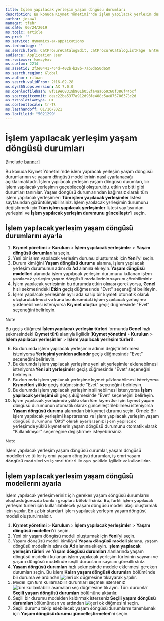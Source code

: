 ```yaml
---
title: İşlem yapılacak yerleşim yaşam döngüsü durumları
description: Bu konuda Kıymet Yönetimi'nde işlem yapılacak yerleşim durumlarının ve yaşam döngüsü modellerinin nasıl ayarlanacağı açıklanmaktadır.
author: josaw1
manager: tfehr
ms.date: 06/24/2019
ms.topic: article
ms.prod: ''
ms.service: dynamics-ax-applications
ms.technology: ''
ms.search.form: CatProcureCatalogEdit, CatProcureCatalogListPage, EntAssetFunctionalLocationLifecycleModel, EntAssetFunctionalLocationLifecycleState
audience: Application User
ms.reviewer: kamaybac
ms.custom: 2214
ms.assetid: 2f3e0441-414d-402b-b28b-7ab0d650d658
ms.search.region: Global
ms.author: riluan
ms.search.validFrom: 2016-02-28
ms.dyn365.ops.version: AX 7.0.0
ms.openlocfilehash: 8f119e68319b901b052fa4aa659260f386f44bcf
ms.sourcegitcommit: deac22ba5377a912d93fe408c5ae875706378c2d
ms.translationtype: HT
ms.contentlocale: tr-TR
ms.lasthandoff: 01/16/2021
ms.locfileid: "5021299"
---
```

# <a name="functional-location-lifecycle-states"></a>İşlem yapılacak yerleşim yaşam döngüsü durumları

[!include [banner](../../includes/banner.md)]

 

Bu konuda Kıymet Yönetimi'nde işlem yapılacak yerleşim yaşam döngüsü durumlarının ve yaşam döngüsü modellerinin nasıl ayarlanacağı açıklanmaktadır. İşlem yapılacak yerleşim yaşam döngüsü durumları, bir işlem yapılacak yerleşimin geçebileceği oluşturuldu, etkin ve bitti gibi durumları tanımlar. Yaşam döngüsü durumlarından bağımsız olarak tüm işlem yapılacak yerleşimleri **Tüm işlem yapılacak yerleşimler** listesi sayfasından görüntüleyebilirsiniz. İşlem yapılacak yerleşimin durumunu değiştirmek için **Tüm işlem yapılacak yerleşimler** listesi sayfasından yerleşimi ve **İşlem yapılacak yerleşim durumunu güncelleştir**'i seçin.

## <a name="set-up-functional-location-lifecycle-states"></a>İşlem yapılacak yerleşim yaşam döngüsü durumlarını ayarla

1. **Kıymet yönetimi** > **Kurulum** > **İşlem yapılacak yerleşimler** > **Yaşam döngüsü durumları**'nı seçin.
2. Yeni bir işlem yapılacak yerleşim durumu oluşturmak için **Yeni**'yi seçin.
3. Durum kimliğini **Yaşam döngüsü durumu** alanına, işlem yapılacak yerleşim durumunun adını da **Ad** alanına ekleyin. **Yaşam döngüsü modelleri** alanında işlem yapılacak yerleşim durumunu kullanan işlem yapılacak yerleşim yaşam döngüsü modellerinin sayısını görebilirsiniz.
4. İşlem yapılacak yerleşimin bu durumda etkin olması gerekiyorsa, **Genel** hızlı sekmesindeki **Etkin** geçiş düğmesinde "Evet" seçeneğini belirleyin.
5. İşlem yapılacak yerleşimle aynı ada sahip bir kıymeti otomatik olarak oluşturulabilmesi ve bunu bu durumdaki işlem yapılacak yerleşime yüklenebilmesi isteniyorsa **Kıymet oluştur** geçiş düğmesinde "Evet" seçeneğini belirleyin.  
>[!NOTE]
>Bu geçiş düğmesi **İşlem yapılacak yerleşim türleri** formunda **Genel** hızlı sekmesindeki **Kıymet türü** alanıyla ilgilidir (**Kıymet yönetimi** > **Kurulum** > **İşlem yapılacak yerleşimler** > **İşlem yapılacak yerleşim türleri**).
6. Bu durumda işlem yapılacak yerleşimin adının değiştirilebilmesi isteniyorsa **Yerleşimi yeniden adlandır** geçiş düğmesinde "Evet" seçeneğini belirleyin.
7. Bu durumda işlem yapılacak yerleşime yeni alt yerleşimler eklenebilmesi isteniyorsa **Yeni alt yerleşimler** geçiş düğmesinde "Evet" seçeneğini belirleyin.
8. Bu durumda işlem yapılacak yerleşime kıymet yüklenebilmesi isteniyorsa **Kıymetleri yükle** geçiş düğmesinde "Evet" seçeneğini belirleyin.
9. Bu durumda işlem yapılacak yerleşimin silinebilmesi isteniyorsa **İşlem yapılacak yerleşimi sil** geçiş düğmesinde "Evet" seçeneğini belirleyin.
10. İşlem yapılacak yerleşimde yüklü olan tüm kıymetler için kıymet yaşam döngüsü durumunun otomatik olarak güncelleştirilebilmesi isteniyorsa **Yaşam döngüsü durumu** alanından bir kıymet durumu seçin. Örnek: Bir işlem yapılacak yerleşimi kapatırsanız ve işlem yapılacak yerleşim yaşam döngüsü durumunu "Bitti" olarak ayarlarsanız işlem yapılacak yerleşimde yüklü kıymetlerin yaşam döngüsü durumunu otomatik olarak "Kullanılmıyor" seçeneğine değiştirmek isteyebilirsiniz.


>[!NOTE]
>İşlem yapılacak yerleşim yaşam döngüsü durumlar, yaşam döngüsü modelleri ve türler iş emri yaşam döngüsü durumları, iş emri yaşam döngüsü modelleri ve iş emri türleri ile aynı şekilde ilgilidir ve kullanılırlar. 

## <a name="set-up-functional-location-lifecycle-models"></a>İşlem yapılacak yerleşim yaşam döngüsü modellerini ayarla

İşlem yapılacak yerleşimleriniz için gereken yaşam döngüsü durumlarını oluşturduğunuzda bunları gruplara bölebilirsiniz. Bu, farklı işlem yapılacak yerleşim türleri için kullanılabilecek yaşam döngüsü modeli akışı oluşturmak için yapılır. En az bir standart işlem yapılacak yerleşim yaşam döngüsü modeli oluşturulmalıdır.

1. **Kıymet yönetimi** > **Kurulum** > **İşlem yapılacak yerleşimler** > **Yaşam döngüsü modelleri**'ni seçin.
2. Yeni bir yaşam döngüsü modeli oluşturmak için **Yeni**'yi seçin.
3. Yaşam döngüsü modeli kimliğini **Yaşam döngüsü modeli** alanına, yaşam döngüsü modelinin adını da **Ad** alanına ekleyin. **İşlem yapılacak yerleşim türleri** ve **Yaşam döngüsü durumları** alanlarında yaşam döngüsü modelini kullanan işlem yapılacak yerleşim türlerinin sayısını ve yaşam döngüsü modelinde seçili durumların sayısını görebilirsiniz.
4. **Yaşam döngüsü durumları** hızlı sekmesinde modele eklenmesi gereken durumları seçin. Bu işlem **Kalan yaşam döngüsü durumları** bölümünde bir duruma ve ardından ![ileri ok](media/02-setup-for-functional-locations.png) düğmesine tıklayarak yapılır.
5. Model için tüm kullanılabilir durumları seçmek isterseniz ![tüm kullanılabilir aşamaları seç](media/03-setup-for-functional-locations.png) düğmesine tıklayın. Tüm durumlar **Seçili yaşam döngüsü durumları** bölümüne aktarılır.
6. Seçili bir durumu modelden kaldırmak isterseniz **Seçili yaşam döngüsü durumları** bölümünden ve ardından ![geri ok](media/04-setup-for-functional-locations.png) düğmesini seçin.
7. Seçili durumu takip edebilecek yaşam döngüsü durumlarını tanımlamak için **Yaşam döngüsü durumu güncelleştirmeleri**'ni seçin.

